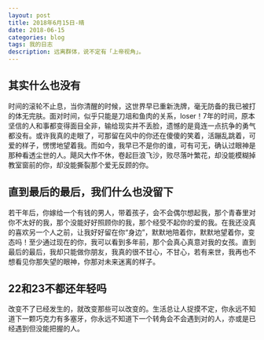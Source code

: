 ```yaml
---
layout: post
title: 2018年6月15日-晴
date: 2018-06-15
categories: blog
tags: 我的日志
description: 远离群体，说不定有「上帝视角」。
---
```


## 其实什么也没有
时间的滚轮不止息，当你清醒的时候，这世界早已重新洗牌，毫无防备的我已被打的体无完肤。面对时间，似乎只能是刀俎和鱼肉的关系，loser！7年的时间，原本坚信的人和事都变得面目全非，输给现实并不丢脸，遗憾的是竟连一点抗争的勇气都没有。或许我真的走眼了，可那留在风中的你还在傻傻的笑着，活蹦乱跳着，可爱的样子，愣愣地望着我。而如今，我早已不是你的谁，可有可无，确认过眼神是那种看透尘世的人。飓风大作不休，卷起巨浪飞沙，败尽落叶繁花，却没能模糊掉教室窗前的你，却没能撕裂那个爱无反顾的你。
## 直到最后的最后，我们什么也没留下
若干年后，你嫁给一个有钱的男人，带着孩子，会不会偶尔想起我，那个青春里对你不太好的我，那个没能好好照顾你的我，那个经受不起你的爱的我。在我还没真的喜欢另一个人之前，让我好好留在你“身边”，默默地陪着你，默默地望着你，变态吗！至少通过现在的你，我可以看到多年前，那个会真心真意对我的女孩。直到最后的最后，我却只能做你朋友，我真的很不甘心，不甘心，若有来世，我再也不想看见你那失望的眼神，你那对未来迷离的样子。
## 22和23不都还年轻吗
改变不了已经发生的，就改变那些可以改变的。生活总让人捉摸不定，你永远不知道下一颗巧克力有多塞牙，你永远不知道下一个转角会不会遇到对的人，亦或是已经遇到但没能把握的人。

